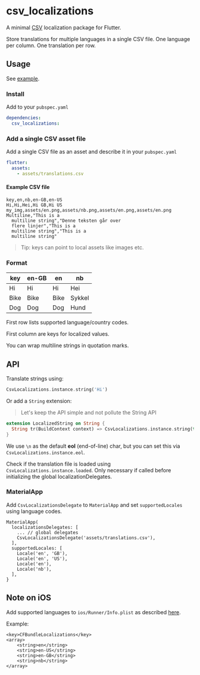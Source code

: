 # csv_localizations

A minimal [CSV](https://en.wikipedia.org/wiki/Comma-separated_values) localization package
for Flutter.

Store translations for multiple languages in a single CSV file. One language per column. One translation per row.

## Usage

See [example](example).

### Install

Add to your `pubspec.yaml`

```yaml
dependencies:
  csv_localizations:
```

### Add a single CSV asset file

Add a single CSV file as an asset and describe it in your `pubspec.yaml`

```yaml
flutter:
  assets:
    - assets/translations.csv
```

#### Example CSV file

```csv
key,en,nb,en-GB,en-US
Hi,Hi,Hei,Hi GB,Hi US
my_img,assets/en.png,assets/nb.png,assets/en.png,assets/en.png
Multiline,"This is a
  multiline string","Denne teksten går over
  flere linjer","This is a
  multiline string","This is a
  multiline string"
```

> Tip: keys can point to local assets like images etc.

### Format

| key  | en-GB | en   | nb     |
|------|-------|------|--------|
| Hi   | Hi    | Hi   | Hei    |
| Bike | Bike  | Bike | Sykkel |
| Dog  | Dog   | Dog  | Hund   |

First row lists supported language/country codes.

First column are keys for localized values.

You can wrap multiline strings in quotation marks.

## API

Translate strings using:

```Dart
CsvLocalizations.instance.string('Hi')
```

Or add a `String` extension:

> Let's keep the API simple and not pollute the String API

```Dart
extension LocalizedString on String {
  String tr(BuildContext context) => CsvLocalizations.instance.string(this);
}
```

We use `\n` as the default **eol** (end-of-line) char, but you can set this via
`CsvLocalizations.instance.eol`.

Check if the translation file is loaded using `CsvLocalizations.instance.loaded`.
Only necessary if called before initializing the global localizationDelegates.

### MaterialApp

Add `CsvLocalizationsDelegate` to `MaterialApp` and set `supportedLocales` using
language codes.

```
MaterialApp(
  localizationsDelegates: [
    ... // global delegates
    CsvLocalizationsDelegate('assets/translations.csv'),
  ],
  supportedLocales: [
    Locale('en', 'GB'),
    Locale('en', 'US'),
    Locale('en'),
    Locale('nb'),
  ],
}

```

## Note on **iOS**

Add supported languages to `ios/Runner/Info.plist` as described
[here](https://flutter.dev/docs/development/accessibility-and-localization/internationalization#specifying-supportedlocales).

Example:

```
<key>CFBundleLocalizations</key>
<array>
	<string>en</string>
	<string>en-US</string>
	<string>en-GB</string>
	<string>nb</string>
</array>
```
